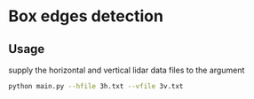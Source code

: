 # Box edges detection

## Usage
supply the horizontal and vertical lidar data files to the argument
```bash
python main.py --hfile 3h.txt --vfile 3v.txt
```
